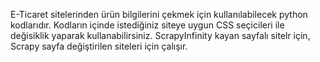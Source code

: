 E-Ticaret sitelerinden ürün bilgilerini çekmek için kullanılabilecek python kodlarıdır. Kodların içinde istediğiniz siteye uygun CSS seçicileri ile değisiklik yaparak kullanabilirsiniz. ScrapyInfinity kayan sayfalı sitelr için, Scrapy sayfa değiştirilen siteleri için çalışır.
